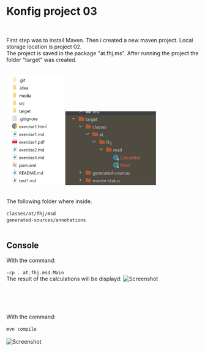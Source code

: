 # Konfig project 03
<br>

First step was to install Maven.
Then i created a new maven project.
Local storage location is project 02.
<br>
The project is saved in the package "at.fhj.ms".
After running the project the folder "target" was created.

<br>
<img src="media/picture1.PNG" alt="Screenshot" width = 150px>
<img src="media/target.PNG" alt="Screenshot">
<br><br>

The following folder where inside.

```classes/at/fhj/msd```
<br>
```generated-sources/annotations```
<br><br>

## Console


With the command:
<br>

```-cp . at.fhj.msd.Main```
<br>
The result of the calculations will be displayd:
<img src="media/Console.PNG" alt="Screenshot">


<br><br><br><br>
With the command:

```mvn compile```
<br><br>
<img src="media/mvn.PNG" alt="Screenshot">


